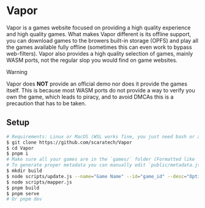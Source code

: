 # Vapor
Vapor is a games website focused on providing a high quality experience and high quality games. What makes Vapor different is its offline support, you can download games to the browers built-in storage (OPFS) and play all the games available fully offline (sometimes this can even work to bypass web-filters). Vapor also provides a high quality selection of games, mainly WASM ports, not the regular slop you would find on game websites. 
>[!WARNING]
> Vapor does **NOT** provide an official demo nor does it provide the games itself. This is because most WASM ports do not provide a way to verify you own the game, which leads to piracy, and to avoid DMCAs this is a precaution that has to be taken.

## Setup
```sh
# Requirements: Linux or MacOS (WSL works fine, you just need bash or a UNIX-like shell), NodeJS, PNPM (npm i -g pnpm)
$ git clone https://github.com/scaratech/Vapor
$ cd Vapor
$ pnpm i
# Make sure all your games are in the `games/` folder (Formatted like `games/<game_id>/`) and yes index.html has to be the entry point
# To generate proper metadata you can manually edit `public/metadata.json` or:
$ mkdir build
$ node scripts/update.js --name="Game Name" --id="game_id" --desc="Optional description"
$ node scripts/mapper.js
$ pnpm build
$ pnpm serve
# Or pnpm dev
```